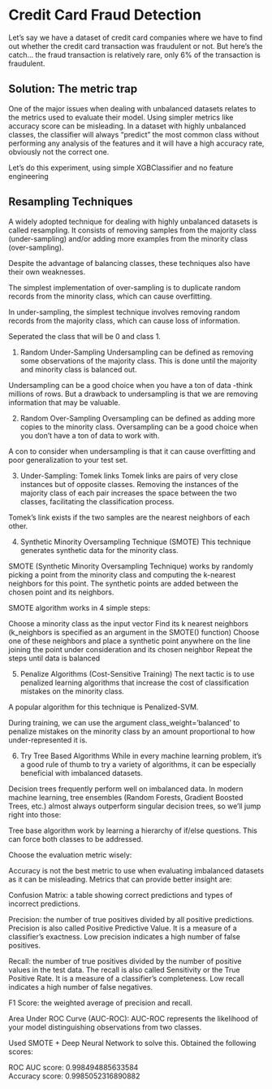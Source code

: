 
# Credit Card Fraud Detection

Let’s say we have a dataset of credit card companies where we have to find out whether the credit card transaction was fraudulent or not.
But here’s the catch… the fraud transaction is relatively rare, only 6% of the transaction is fraudulent.


## Solution: The metric trap
One of the major issues when dealing with unbalanced datasets relates to the metrics used to evaluate their model. Using simpler metrics like accuracy score can be misleading. In a dataset with highly unbalanced classes, the classifier will always “predict” the most common class without performing any analysis of the features and it will have a high accuracy rate, obviously not the correct one.

Let’s do this experiment, using simple XGBClassifier and no feature engineering
## Resampling Techniques
A widely adopted technique for dealing with highly unbalanced datasets is called resampling. It consists of removing samples from the majority class (under-sampling) and/or adding more examples from the minority class (over-sampling).


Despite the advantage of balancing classes, these techniques also have their own weaknesses.

The simplest implementation of over-sampling is to duplicate random records from the minority class, which can cause overfitting.

In under-sampling, the simplest technique involves removing random records from the majority class, which can cause loss of information.

Seperated the class that will be 0 and class 1.

1. Random Under-Sampling
Undersampling can be defined as removing some observations of the majority class. This is done until the majority and minority class is balanced out.

Undersampling can be a good choice when you have a ton of data -think millions of rows. But a drawback to undersampling is that we are removing information that may be valuable.

2. Random Over-Sampling
Oversampling can be defined as adding more copies to the minority class. Oversampling can be a good choice when you don’t have a ton of data to work with.

A con to consider when undersampling is that it can cause overfitting and poor generalization to your test set.

3. Under-Sampling: Tomek links
Tomek links are pairs of very close instances but of opposite classes. Removing the instances of the majority class of each pair increases the space between the two classes, facilitating the classification process.

Tomek’s link exists if the two samples are the nearest neighbors of each other.

4. Synthetic Minority Oversampling Technique (SMOTE)
This technique generates synthetic data for the minority class.

SMOTE (Synthetic Minority Oversampling Technique) works by randomly picking a point from the minority class and computing the k-nearest neighbors for this point. The synthetic points are added between the chosen point and its neighbors.

SMOTE algorithm works in 4 simple steps:

Choose a minority class as the input vector
Find its k nearest neighbors (k_neighbors is specified as an argument in the SMOTE() function)
Choose one of these neighbors and place a synthetic point anywhere on the line joining the point under consideration and its chosen neighbor
Repeat the steps until data is balanced

5. Penalize Algorithms (Cost-Sensitive Training)
The next tactic is to use penalized learning algorithms that increase the cost of classification mistakes on the minority class.

A popular algorithm for this technique is Penalized-SVM.

During training, we can use the argument class_weight=’balanced’ to penalize mistakes on the minority class by an amount proportional to how under-represented it is.

6. Try Tree Based Algorithms
While in every machine learning problem, it’s a good rule of thumb to try a variety of algorithms, it can be especially beneficial with imbalanced datasets.

Decision trees frequently perform well on imbalanced data. In modern machine learning, tree ensembles (Random Forests, Gradient Boosted Trees, etc.) almost always outperform singular decision trees, so we’ll jump right into those:

Tree base algorithm work by learning a hierarchy of if/else questions. This can force both classes to be addressed.

Choose the evaluation metric wisely:

Accuracy is not the best metric to use when evaluating imbalanced datasets as it can be misleading.
Metrics that can provide better insight are:

Confusion Matrix: a table showing correct predictions and types of incorrect predictions.

Precision: the number of true positives divided by all positive predictions. Precision is also called Positive Predictive Value. It is a measure of a classifier’s exactness. Low precision indicates a high number of false positives.

Recall: the number of true positives divided by the number of positive values in the test data. The recall is also called Sensitivity or the True Positive Rate. It is a measure of a classifier’s completeness. Low recall indicates a high number of false negatives.

F1 Score: the weighted average of precision and recall.

Area Under ROC Curve (AUC-ROC): AUC-ROC represents the likelihood of your model distinguishing observations from two classes. 

Used SMOTE + Deep Neural Network to solve this. Obtained the following scores:

ROC AUC score: 0.998494885633584\
Accuracy score: 0.9985052316890882
